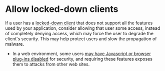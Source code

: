 # Allow locked-down clients 

If a user has a [locked-down client](../../pc) that does not support all the features used by your application, consider allowing that user some access, instead of completely denying access, which may force the user to degrade the client's security. This may help protect users and slow the propagation of malware.

* In a web environment, some users [may have Javascript or browser plug-ins disabled](../../data/browsing) for security, and requiring these features exposes them to attacks from other web sites.

